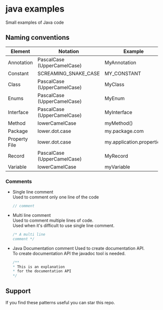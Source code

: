 # java examples
Small examples of Java code

## Naming conventions

| Element       | Notation                    | Example                   |
|---------------|-----------------------------|---------------------------|
| Annotation    | PascalCase (UpperCamelCase) | MyAnnotation              |
| Constant      | SCREAMING_SNAKE_CASE        | MY_CONSTANT               |
| Class         | PascalCase (UpperCamelCase) | MyClass                   |
| Enums         | PascalCase (UpperCamelCase) | MyEnum                    |
| Interface     | PascalCase (UpperCamelCase) | MyInterface               |
| Method        | lowerCamelCase              | myMethod()                |
| Package       | lower.dot.case              | my.package.com            |
| Property File | lower.dot.case              | my.application.properties |
| Record        | PascalCase (UpperCamelCase) | MyRecord                  |
| Variable      | lowerCamelCase              | myVariable                |

### Comments
* Single line comment  
  Used to comment only one line of the code  
  
  ```java
  // comment
  ```

* Multi line comment  
  Used to comment multiple lines of code.  
  Used when it's difficult to use single line comment.  
    
  ```java
  /* A multi line
  comment */
  ```
  
* Java Documentation comment
  Used to create documentation API.  
  To create documentation API the javadoc tool is needed.

  ```java
  /**
  * This is an explanation
  * for the documentation API
  */
  ```

## Support
If you find these patterns useful you can star this repo.